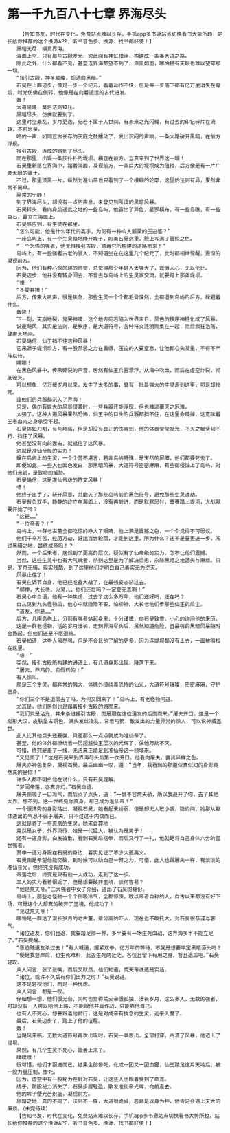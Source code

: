 # 第一千九百八十七章 界海尽头
        【告知书友，时代在变化，免费站点难以长存，手机app多书源站点切换看书大势所趋，站长给你推荐的这个换源APP，听书音色多、换源、找书都好使！】
       黑暗无尽，横贯界海。
       海面上空，只有那些古殿发光，彼此间有神虹相连，构建成一条条大道之路。
       除此之外，什么都看不见，甚至连界海都望不到了，漆黑如墨，哪怕拥有天眼也难以望穿那一切。
       “接引古殿，神圣璀璨，却通向黑暗。”
       石昊在上面迈步，像是一步一个纪元，看着动作不快，但是每一步落下都有亿万里消失在身后，时光仿佛在倒转，他像是在向着遥远的古代进发。
       轰！
       大道隆隆，莫名法则镇压。
       黑暗尽头，仿佛就要到了。
       这里时空紊乱，岁月更迭，宛若不属于人世间，有未来之光闪耀，有过去的印记碎片在流转，不可思量。
       咚的一声，如同亘古长存的天庭之鼓擂动了，发出沉闷的声响，一条大路破开黑暗，在前方浮现。
       接引古殿，连成的路到了尽头。
       而在那里，出现一条灰扑扑的堤坝，横亘在前方，当真来到了世界这一端！
       石昊重新落在界海中，踏着海面，凝视前方，一条巨大的堤坝成为阻挡，后方像是有一片广袤无垠的疆土。
       不过，那里漆黑一片，纵然为准仙帝也只看到了一个模糊的轮廓，这里的法则有异，果然非常不简单。
       异常的宁静！
       到了界海尽头，却没有一点的声息，未曾见到所谓的黑暗风暴。
       石昊转头，看向身后遥远之地的一些岛屿，他露出了异色，星罗棋布，有一些岛礁，有一些巨石，矗立在海面上。
       石昊感应到，有生灵在那里。
       “怎么可能，他是什么年代的高手，为何有一种令人颤栗的压迫感？”
       一座岛屿上，有一个生灵倏地睁开眸子，盯着石昊这里，脸上写满了震惊之色。
       “一个恐怖的强者，他无惧接引古殿，踏着它所构建的道路而来！”
       岛屿上，有一些强者古老的骇人，不知道坐在在这里几个纪元了，此时都相继惊醒，震惊的凝视前方。
       因为，他们有种心惊肉跳的感觉，总觉得那个年轻人太强大了，震慑人心，无以伦比。
       石昊迈步，他并没有转身回去，不曾去与岛屿上的生灵家交流，就要踏上那条堤坝。
       “慢！”
       “不要莽撞！”
       后方，传来大吼声，很是焦急，那些生灵一个个都毛骨悚然，全都退到岛屿的后方，躲避着什么。
       轰隆！
       下一刻，天崩地裂，鬼哭神嚎，这个地方宛若陷入世界末日，黑色的秩序神链化成了风暴。
       说是飓风，其实是法则，是秩序，是大道符号，各种符文涟漪聚集在一起，而后疯狂浩荡，肆虐天地间。
       石昊确信，仙王挡不住这种风暴！
       它来源于堤坝后方，有一股禁忌之力在震慑，压迫的人要窒息，让他都心头凝重，不得不严阵以待。
       喀嚓！
       在黑色风暴中，传来碎裂的声音，居然有仙王兵器漂浮，从海中吹出，而后在虚空炸裂，彻底毁灭。
       可以想象，亿万载岁月以来，发生了太多的事，曾有一批最强大的生灵走到这里，可是却惨死。
       连他们的兵器都沉入了界海！
       只是，偶尔有巨大的风暴侵袭时，一些兵器还能浮现，但也难逃覆灭之厄难。
       太强了，这种大道风暴果然恐怖，仙王中的巨头的兵器都挡不住，在这里会碎掉，这意味着王者血肉之身承受不起。
       石昊体如刀割，有些疼痛，但是却没有真正的伤害到，他的体表莹莹发光，不灭之躯坚韧不朽，挡住了风暴。
       他甚至没有向前轰击，就抵住了这风暴。
       这就是准仙帝级的实力！
       躲在岛屿上的生灵，一个个苦不堪言，若非岛屿特殊，是天然的屏障，他们都要死去了。
       即便如此，一些人也面色发白，那黑暗风暴，大道符号密密麻麻，有些都侵蚀上了岛屿，对他们来说，是致命的威胁。
       石昊确信，这是准仙帝级的符文风暴！
       哧！
       他终于出手了，斩开风暴，并磨灭了那些岛屿前的黑色符号，避免那些生灵遭劫。
       石昊背负双手，静静的屹立在海面上，没有再前进，而是默默思忖，真要踏上堤坝，大战就要开始了吗？
       “这是……”
       “一位帝者？！”
       岛屿上，一群老古董全都吃惊的睁大了眼睛，脸上满是震撼之色，一个个觉得不可思议。
       他们千辛万苦，经历万劫，好比百世轮回，才走到这里，所为什么？还不是要更进一步，闯过黑暗之地，最终成帝吗！？
       然而，一个后来者，居然到了更高的层次，疑似有了仙帝级的实力，怎不让他们震撼。
       当然，这些生灵中也有大气魄者，杀到这里是为了解决后患，永除黑暗之地源头与麻烦。只是，岁月无情，现实残酷，到了这里他们才明白自己着实无力逆天。
       风暴止住了！
       石昊在调节自身，他已经准备大战了，在最强姿态杀过去。
       “柳神，大长老，火灵儿，你们还在吗？一定要无恙啊！”
       石昊心中自语，他有一种焦虑，过去了这么多万年，他们还好吗，还在吗？
       自从见到九头怪物后，他心中就隐隐不安，怕柳神、大长老他们步那些仙王的后尘。
       “道友，你是……”
       后方，几座岛屿上，分别有强者站起身来，十分谨慎，向石昊致意，小心的询问他的来历。
       这是一群老怪物，活的岁月漫长，走到界海尽头后，虽然知道危险，且最强的黑暗风暴随时会扬起，但他们还是不愿退缩。
       石昊知道，这些人虽然强，但是不会比他了解的更多，因为连堤坝都没有上去，一直被阻挡在这里。
       “哧！”
       突然，接引古殿所构建的通道上，有几道身影出现，降落下来。
       “屠夫、养鸡的、卖假药的！”
       有人惊叫。
       那是三个生灵，都非常的强大，体魄外缭绕着恐怖的仙光，大道符号璀璨，密密麻麻，守护己身。
       “你们三个不是退回去了吗，为何又回来了！”岛屿上，有老怪物问道。
       尤其是，他们居然也是踏着接引古殿的路而来。
       “我们只是沾光，并未杀进接引古殿，而是跟在这位道友的后面而来。”屠夫开口，这是一个彪形大汉，皮肤呈古铜色，满头发丝凌乱，背着弓箭，散发出的力量异常的惊人，可以说神威盖世。
       此人比其他巨头还要强，只差那么一点点就成为准仙帝了。
       甚至，他的体外都缭绕着一层超越仙王层次的光辉了，保他万劫不灭。
       可惜，终究是差了一线，无法真正踏足到准仙帝这一领域来。
       “又见面了！”这是石昊来到界海尽头后第一次开口，他看向屠夫，露出异样之色。
       屠夫亦神色复杂，凝视石昊，最后幽幽一叹，道：“当年，我看到的那道似真似幻的身影竟然真的是你！”
       许多人都不明白他在说什么，只有石昊理解。
       “梦回帝落，亦真亦幻。”石昊自语。
       屠夫倒吸了一口冷气，而后点了点头，道：“一世不容两天骄，所以我避开了你，去了其他大界，想不到，这一世终见你真身，却已成为准仙帝！”
       一个很清秀的身影站出，凝视石昊，她看起来娇弱，但是却无人敢小觑，隐约间，她那从躯体透出的气息不弱于屠夫，只不过过于内敛而已。
       这就是养了一些真凰的生灵，她来自葬地！
       竟然是女子，外界流传，她是一代猛人，被认为是男子！
       还有一道身影，白发披散，看到石昊后抱拳，而后又行了一礼，他就是将自己身体六分的盖世强者。
       其中一道分身跟在石昊的身边，着实见证了不少大道奥义。
       石昊倒是希望他能突破，到时候可以助自己一臂之力，可惜，此人也跟屠夫一样，有淡淡的准仙帝光，但终究没有成功。
       帝落之后，终究是只有他一人成功，走到了这一步。
       三人的实力看着很近了，但是想要破开王境，谈何容易？
       “他是荒天帝。”三大强者中女子介绍，道出了石昊的身份。
       岛屿上，那些老怪物一个个倒吸冷气，全都惊悚，敢以帝者自称的人，自古以来都没有好下场，可是这个人却真的破开了王境，他成功了！
       “见过荒天帝！”
       哪怕是一群活了漫长岁月的老古董，辈分高的吓人，现在也不敢托大，对石昊很恭谨与客气。
       “诸位道友，你们且退，我要踏足那一界，多半要有一场生死血战，这界海多半不能立足了。”石昊提醒。
       “愿追随道友杀过去！”有人喊道，握紧双拳，亿万年的等待，不就是想要平定黑暗源头吗？
       “便是我登岸后，也生死难料，此去生死两茫茫，各位且留下有用之身，暂且退后吧。”石昊轻叹。
       众人闻言，张了张嘴，而后又默然，他们知道，荒天帝说道是实话。
       “诸位，或许不久后有你们出力之时！”石昊说道。
       这不是轻视他们，而是一种忧虑。
       众人闻言，都是一叹。
       仔细想一想，他们很无奈，同时也觉得荒天帝很孤独，漫长岁月，这么多人，无数的强者，可却没有一人可以陪他上路，不能跟他并肩作战，只能靠他自己。
       也有人不死心，想要跟着他前行，这是对成帝有执念的生灵，近乎入魔了。
       最后，石昊迈步了，踏上了他的征程。
       轰！
       当飓风来临，无数大道符号再次出现时，石昊一拳轰出，全部打穿，击溃了风暴，他迈上了堤坝。
       果然，有几个生灵不死心，跟着上来了。
       噗噗噗！
       很可惜，他们才跟进而已，结果全部惨死，化成一团又一团血雾，仙王踏足这片天地后，被一股力量压制，惨死。
       因为，虚空中有一股秘力在针对石昊，让这些人也跟着受到了牵连。
       终于，那股秘力消失了，石昊步履轻盈，散发准仙帝光辉，向前走去。
       他的眸子便光芒炽盛，凝视前方。
       黑暗之地，真的不同了，法则不一样，大道很诡异，若非是以身为种，他肯定会遇上天大的麻烦。（未完待续）
       【告知书友，时代在变化，免费站点难以长存，手机app多书源站点切换看书大势所趋，站长给你推荐的这个换源APP，听书音色多、换源、找书都好使！】